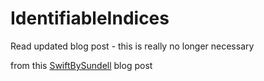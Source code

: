 # IdentifiableIndices

Read updated blog post - this is really no longer necessary

from this [SwiftBySundell](https://www.swiftbysundell.com/articles/bindable-swiftui-list-elements/) blog post
